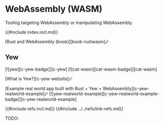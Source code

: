 # WebAssembly (WASM)

Tooling targeting WebAssembly or manipulating WebAssembly.

{{#include index.incl.md}}

[Rust and WebAssembly (book)][book-rustwasm]⮳

## Yew

[![yew][c-yew-badge]][c-yew]  [![cat-wasm][cat-wasm-badge]][cat-wasm]

[What is Yew?][c-yew-website]⮳

[Example real world app built with Rust + Yew + WebAssembly][c-yew-realworld-example]⮳  [![yew-realworld-example][c-yew-realworld-example-badge]][c-yew-realworld-example]

{{#include refs.incl.md}}
{{#include ../../refs/link-refs.md}}
<div class="hidden">
TODO:
</div>

